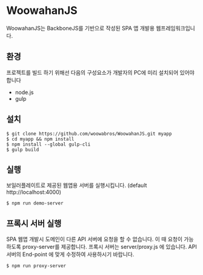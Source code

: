 # WoowahanJS

WoowahanJS는 BackboneJS를 기반으로 작성된 SPA 앱 개발용 웹프레임워크입니다.

## 환경

프로젝트를 빌드 하기 위해선 다음의 구성요소가 개발자의 PC에 미리 설치되어 있어야합니다

* node.js
* gulp

## 설치

```
$ git clone https://github.com/woowabros/WoowahanJS.git myapp
$ cd myapp && npm install
$ npm install --global gulp-cli
$ gulp build
```

## 실행

보일러플레이트로 제공된 웹앱용 서버를 실행시킵니다. (default http://localhost:4000)
```
$ npm run demo-server
```

## 프록시 서버 실행

SPA 웹앱 개발시 도메인이 다른 API 서버에 요청을 할 수 없습니다. 이 때 요청이 가능하도록 proxy-server를 제공합니다. 프록시 서버는 server/proxy.js 에 있습니다. API 서버의 End-point 에 맞게 수정하여 사용하시기 바랍니다.
```
$ npm run proxy-server
```


